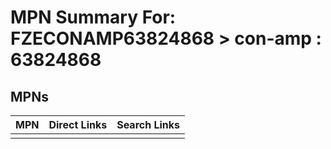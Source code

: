 



# MPN Summary For: FZECONAMP63824868 > con-amp : 63824868

## MPNs
  

|MPN|Direct Links|Search Links|
| :--- | :--- | :--- |
||||
